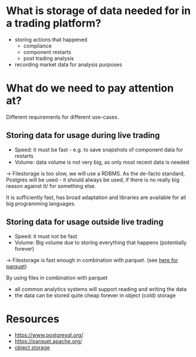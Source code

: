 # What is storage of data needed for in a trading platform?
- storing actions that happened
  - compliance
  - component restarts
  - post trading analysis
- recording market data for analysis purposes

# What do we need to pay attention at?
Different requirements for different use-cases.

## Storing data for usage during live trading
- Speed: it must be fast - e.g. to save snapshots of component data for restarts
- Volume: data volume is not very big, as only most recent data is needed

-> Filestorage is too slow, we will use a RDBMS. As the de-facto standard, Postgres will be used - 
it should always be used, if there is no really big reason against it/ for something else.

It is sufficiently fast, has broad adaptation and libraries are available for all big programming languages.

## Storing data for usage outside live trading
- Speed: it must not be fast
- Volume: Big volume due to storing everything that happens (potentially forever)

-> Filestorage is fast enough in combination with parquet. (see [here for parquet](./serialization.md))

By using files in combination with parquet
- all common analytics systems will support reading and writing the data
- the data can be stored quite cheap forever in object (cold) storage

# Resources
- https://www.postgresql.org/
- https://parquet.apache.org/
- [object storage](https://www.druva.com/blog/object-storage-versus-block-storage-understanding-technology-differences)